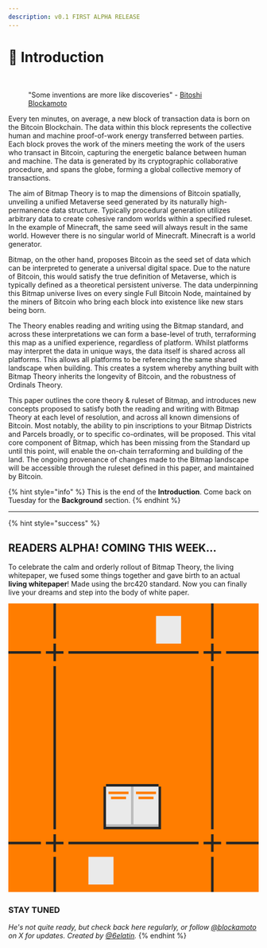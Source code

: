 ```yaml
---
description: v0.1 FIRST ALPHA RELEASE
---
```


# 📄 Introduction

<figure><img src="../../.gitbook/assets/BitmapTheoryImage.png" alt=""><figcaption><p>"Some inventions are more like discoveries" - <a href="https://twitter.com/blockamoto">Bitoshi Blockamoto</a></p></figcaption></figure>

Every ten minutes, on average, a new block of transaction data is born on the Bitcoin Blockchain. The data within this block represents the collective human and machine proof-of-work energy transferred between parties. Each block proves the work of the miners meeting the work of the users who transact in Bitcoin, capturing the energetic balance between human and machine. The data is generated by its cryptographic collaborative procedure, and spans the globe, forming a global collective memory of transactions.

The aim of Bitmap Theory is to map the dimensions of Bitcoin spatially, unveiling a unified Metaverse seed generated by its naturally high-permanence data structure. Typically procedural generation utilizes arbitrary data to create cohesive random worlds within a specified ruleset. In the example of Minecraft, the same seed will always result in the same world. However there is no singular world of Minecraft. Minecraft is a world generator.

Bitmap, on the other hand, proposes Bitcoin as the seed set of data which can be interpreted to generate a universal digital space. Due to the nature of Bitcoin, this would satisfy the true definition of Metaverse, which is typically defined as a theoretical persistent universe. The data underpinning this Bitmap universe lives on every single Full Bitcoin Node, maintained by the miners of Bitcoin who bring each block into existence like new stars being born.

The Theory enables reading and writing using the Bitmap standard, and across these interpretations we can form a base-level of truth, terraforming this map as a unified experience, regardless of platform. Whilst platforms may interpret the data in unique ways, the data itself is shared across all platforms. This allows all platforms to be referencing the same shared landscape when building. This creates a system whereby anything built with Bitmap Theory inherits the longevity of Bitcoin, and the robustness of Ordinals Theory.

This paper outlines the core theory & ruleset of Bitmap, and introduces new concepts proposed to satisfy both the reading and writing with Bitmap Theory at each level of resolution, and across all known dimensions of Bitcoin. Most notably, the ability to pin inscriptions to your Bitmap Districts and Parcels broadly, or to specific co-ordinates, will be proposed. This vital core component of Bitmap, which has been missing from the Standard up until this point, will enable the on-chain terraforming and building of the land. The ongoing provenance of changes made to the Bitmap landscape will be accessible through the ruleset defined in this paper, and maintained by Bitcoin.

{% hint style="info" %}
This is the end of the **Introduction**. Come back on Tuesday for the **Background** section.
{% endhint %}

***

{% hint style="success" %}
## READERS ALPHA! COMING THIS WEEK...

To celebrate the calm and orderly rollout of Bitmap Theory, the living whitepaper, we fused some things together and gave birth to an actual **living whitepaper**! Made using the brc420 standard. Now you can finally live your dreams and step into the body of white paper.

![](../../.gitbook/assets/WhitepaperHQ.gif)

### STAY TUNED

_He's not quite ready, but check back here regularly, or follow_ [_@blockamoto_](https://twitter.com/blockamoto) _on X for updates. Created by_ [_@6elatin_](https://twitter.com/6elatin)_._
{% endhint %}

